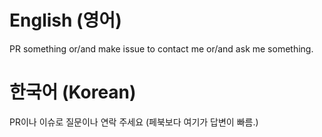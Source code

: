 # English (영어)

PR something or/and make issue to contact me or/and ask me something.

# 한국어 (Korean)

PR이나 이슈로 질문이나 연락 주세요 (페북보다 여기가 답변이 빠름.)

